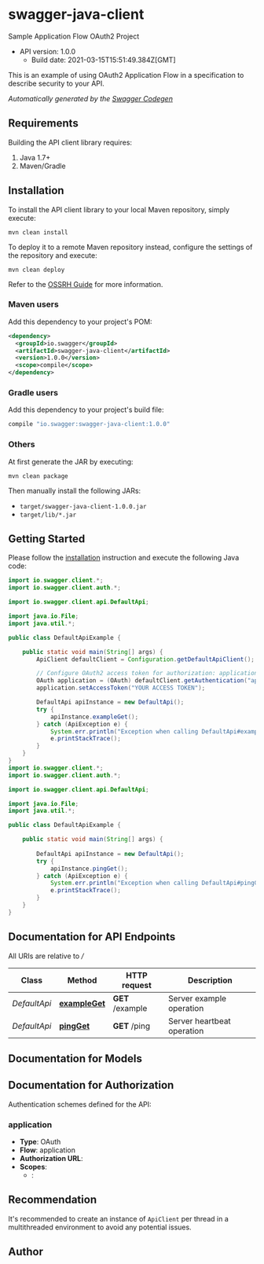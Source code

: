 # swagger-java-client

Sample Application Flow OAuth2 Project
- API version: 1.0.0
  - Build date: 2021-03-15T15:51:49.384Z[GMT]

This is an example of using OAuth2 Application Flow in a specification to describe security to your API.


*Automatically generated by the [Swagger Codegen](https://github.com/swagger-api/swagger-codegen)*


## Requirements

Building the API client library requires:
1. Java 1.7+
2. Maven/Gradle

## Installation

To install the API client library to your local Maven repository, simply execute:

```shell
mvn clean install
```

To deploy it to a remote Maven repository instead, configure the settings of the repository and execute:

```shell
mvn clean deploy
```

Refer to the [OSSRH Guide](http://central.sonatype.org/pages/ossrh-guide.html) for more information.

### Maven users

Add this dependency to your project's POM:

```xml
<dependency>
  <groupId>io.swagger</groupId>
  <artifactId>swagger-java-client</artifactId>
  <version>1.0.0</version>
  <scope>compile</scope>
</dependency>
```

### Gradle users

Add this dependency to your project's build file:

```groovy
compile "io.swagger:swagger-java-client:1.0.0"
```

### Others

At first generate the JAR by executing:

```shell
mvn clean package
```

Then manually install the following JARs:

* `target/swagger-java-client-1.0.0.jar`
* `target/lib/*.jar`

## Getting Started

Please follow the [installation](#installation) instruction and execute the following Java code:

```java
import io.swagger.client.*;
import io.swagger.client.auth.*;

import io.swagger.client.api.DefaultApi;

import java.io.File;
import java.util.*;

public class DefaultApiExample {

    public static void main(String[] args) {
        ApiClient defaultClient = Configuration.getDefaultApiClient();

        // Configure OAuth2 access token for authorization: application
        OAuth application = (OAuth) defaultClient.getAuthentication("application");
        application.setAccessToken("YOUR ACCESS TOKEN");

        DefaultApi apiInstance = new DefaultApi();
        try {
            apiInstance.exampleGet();
        } catch (ApiException e) {
            System.err.println("Exception when calling DefaultApi#exampleGet");
            e.printStackTrace();
        }
    }
}
import io.swagger.client.*;
import io.swagger.client.auth.*;

import io.swagger.client.api.DefaultApi;

import java.io.File;
import java.util.*;

public class DefaultApiExample {

    public static void main(String[] args) {
        
        DefaultApi apiInstance = new DefaultApi();
        try {
            apiInstance.pingGet();
        } catch (ApiException e) {
            System.err.println("Exception when calling DefaultApi#pingGet");
            e.printStackTrace();
        }
    }
}
```

## Documentation for API Endpoints

All URIs are relative to */*

Class | Method | HTTP request | Description
------------ | ------------- | ------------- | -------------
*DefaultApi* | [**exampleGet**](docs/DefaultApi.md#exampleGet) | **GET** /example | Server example operation
*DefaultApi* | [**pingGet**](docs/DefaultApi.md#pingGet) | **GET** /ping | Server heartbeat operation

## Documentation for Models


## Documentation for Authorization

Authentication schemes defined for the API:
### application

- **Type**: OAuth
- **Flow**: application
- **Authorization URL**: 
- **Scopes**: 
  - : 


## Recommendation

It's recommended to create an instance of `ApiClient` per thread in a multithreaded environment to avoid any potential issues.

## Author


